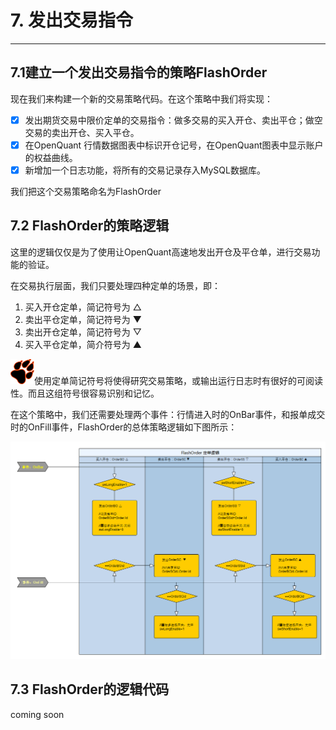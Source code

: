# 7. 发出交易指令

---

## 7.1建立一个发出交易指令的策略FlashOrder

现在我们来构建一个新的交易策略代码。在这个策略中我们将实现：

* [x] 发出期货交易中限价定单的交易指令：做多交易的买入开仓、卖出平仓；做空交易的卖出开仓、买入平仓。
* [x] 在OpenQuant 行情数据图表中标识开仓记号，在OpenQuant图表中显示账户的权益曲线。
* [x] 新增加一个日志功能，将所有的交易记录存入MySQL数据库。

我们把这个交易策略命名为FlashOrder

## 7.2 FlashOrder的策略逻辑

这里的逻辑仅仅是为了使用让OpenQuant高速地发出开仓及平仓单，进行交易功能的验证。

在交易执行层面，我们只要处理四种定单的场景，即：  
1. 买入开仓定单，简记符号为 △  
2. 卖出平仓定单，简记符号为 ▼  
3. 卖出开仓定单，简记符号为  ▽  
4. 买入平仓定单，简介符号为 ▲  
  
![](/icons/icon_paw.png)使用定单简记符号将使得研究交易策略，或输出运行日志时有很好的可阅读性。而且这组符号很容易识别和记忆。

在这个策略中，我们还需要处理两个事件：行情进入时的OnBar事件，和报单成交时的OnFill事件，FlashOrder的总体策略逻辑如下图所示：

![](/assets/FlashOrderStrategyDiagram.png)

## 7.3 FlashOrder的逻辑代码

coming soon

